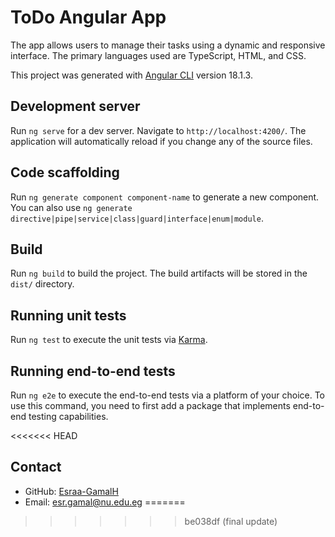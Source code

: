 # ToDo Angular App
The app allows users to manage their tasks using a dynamic and responsive interface. The primary languages used are TypeScript, HTML, and CSS.

This project was generated with [Angular CLI](https://github.com/angular/angular-cli) version 18.1.3.

## Development server

Run `ng serve` for a dev server. Navigate to `http://localhost:4200/`. The application will automatically reload if you change any of the source files.

## Code scaffolding

Run `ng generate component component-name` to generate a new component. You can also use `ng generate directive|pipe|service|class|guard|interface|enum|module`.

## Build

Run `ng build` to build the project. The build artifacts will be stored in the `dist/` directory.

## Running unit tests

Run `ng test` to execute the unit tests via [Karma](https://karma-runner.github.io).

## Running end-to-end tests

Run `ng e2e` to execute the end-to-end tests via a platform of your choice. To use this command, you need to first add a package that implements end-to-end testing capabilities.

<<<<<<< HEAD
## Contact

- GitHub: [Esraa-GamalH](https://github.com/Esraa-GamalH)
- Email: esr.gamal@nu.edu.eg
=======
>>>>>>> be038df (final update)

